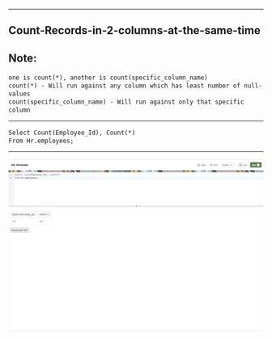 --------------------------------------------------------------------------------
Count-Records-in-2-columns-at-the-same-time
--------------------------------------------------------------------------------

Note:
--------------------------------------------------------------------------------
    one is count(*), another is count(specific_column_name)
    count(*) - Will run against any column which has least number of null-values
    count(specific_column_name) - Will run against only that specific column
--------------------------------------------------------------------------------
    Select Count(Employee_Id), Count(*)
    From Hr.employees;

--------------------------------------------------------------------------------

![!](../../../../Assets/Oracle/Count-Records-in-2-columns-at-the-same-time.PNG)